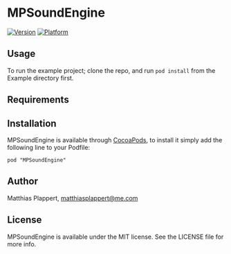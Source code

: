 # MPSoundEngine

[![Version](http://cocoapod-badges.herokuapp.com/v/MPSoundEngine/badge.png)](http://cocoadocs.org/docsets/MPSoundEngine)
[![Platform](http://cocoapod-badges.herokuapp.com/p/MPSoundEngine/badge.png)](http://cocoadocs.org/docsets/MPSoundEngine)

## Usage

To run the example project; clone the repo, and run `pod install` from the Example directory first.

## Requirements

## Installation

MPSoundEngine is available through [CocoaPods](http://cocoapods.org), to install
it simply add the following line to your Podfile:

    pod "MPSoundEngine"

## Author

Matthias Plappert, matthiasplappert@me.com

## License

MPSoundEngine is available under the MIT license. See the LICENSE file for more info.

